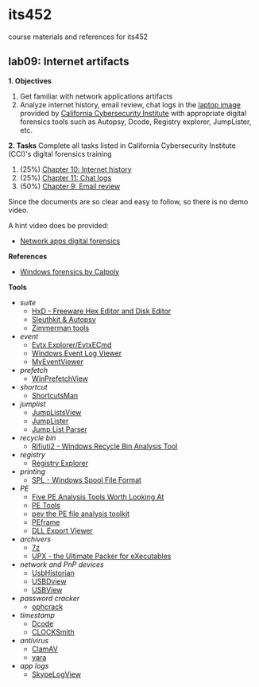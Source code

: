 # its452
course materials and references for its452

## lab09: Internet artifacts

**1. Objectives**

1. Get familiar with network applications artifacts
2. Analyze internet history, email review, chat logs in the [laptop image](https://drive.google.com/file/d/1ayGZIIm91I2GS_8rNUGxc7lIOkn2CbW0/view) provided by [California Cybersecurity Institute](https://cci.calpoly.edu/2019-digital-forensics-downloads) with appropriate digital forensics tools such as Autopsy, Dcode, Registry explorer, JumpLister, etc.

**2. Tasks**
Complete all tasks listed in California Cybersecurity Institute (CCI)'s digital forensics training 
1. (25%) [Chapter 10: Internet history](https://cci.calpoly.edu/2019-digital-forensics-downloads)
2. (25%) [Chapter 11: Chat logs](https://cci.calpoly.edu/2019-digital-forensics-downloads)
3. (50%) [Chapter 9: Email review](https://cci.calpoly.edu/2019-digital-forensics-downloads)

Since the documents are so clear and easy to follow, so there is no demo video.

A hint video does be provided:
* [Network apps digital forensics](https://youtu.be/aH7T1CpXUH4)


**References**
* [Windows forensics by Calpoly](https://cci.calpoly.edu/2019-digital-forensics-downloads)

**Tools**
  * _suite_
    * [HxD - Freeware Hex Editor and Disk Editor](https://mh-nexus.de/)
    * [Sleuthkit & Autopsy](https://www.sleuthkit.org/)
    * [Zimmerman tools](https://ericzimmerman.github.io/)
  * _event_
    * [Evtx Explorer/EvtxECmd](https://ericzimmerman.github.io/)
    * [Windows Event Log Viewer](https://tzworks.net/prototype_page.php?proto_id=4)
    * [MyEventViewer ](https://www.nirsoft.net/utils/my_event_viewer.html)
  * _prefetch_
    * [WinPrefetchView](https://www.nirsoft.net/utils/win_prefetch_view.html)
  * _shortcut_
    * [ShortcutsMan](https://www.nirsoft.net/utils/shman.html)
  * _jumplist_
    * [JumpListsView](https://www.nirsoft.net/utils/jump_lists_view.html)
    * [JumpLister](https://github.com/woanware/JumpLister)
    * [Jump List Parser](https://tzworks.net/download_links.php)
  * _recycle bin_
    * [Rifiuti2 - Windows Recycle Bin Analysis Tool](https://abelcheung.github.io/rifiuti2/)
  * _registry_
    * [Registry Explorer](https://ericzimmerman.github.io/)
  * _printing_
    * [SPL - Windows Spool File Format](https://www.undocprint.org/formats/winspool/spl)
  * _PE_
    * [Five PE Analysis Tools Worth Looking At](https://blog.malwarebytes.com/threat-analysis/2014/05/five-pe-analysis-tools-worth-looking-at/)
    * [PE Tools](https://petoolse.github.io/petools/)
    * [pev the PE file analysis toolkit](http://pev.sourceforge.net/)
    * [PEframe](https://github.com/guelfoweb/peframe)
    * [DLL Export Viewer](https://www.nirsoft.net/utils/dll_export_viewer.html)
  * _archivers_
    * [7z](https://www.7-zip.org/download.html)
    * [UPX - the Ultimate Packer for eXecutables](https://upx.github.io/)
  * _network and PnP devices_
    * [UsbHistorian](https://4discovery.com/our-tools/usb-historian/)
    * [USBDview](http://www.nirsoft.net/utils/usb_devices_view.html)
    * [USBView](https://docs.microsoft.com/en-us/windows-hardware/drivers/debugger/usbview?redirectedfrom=MSDN)
  * _password cracker_
    * [ophcrack](https://ophcrack.sourceforge.io/)
  * _timestamp_
    * [Dcode](https://www.digital-detective.net/digital-forensic-software/free-tools/)
    * [CLOCKSmith](http://evigator.com/free-apps/clocksmith)
  * _antivirus_
    * [ClamAV](https://www.clamav.net/)
    * [yara](https://virustotal.github.io/yara/)
  * _app logs_
    * [SkypeLogView](http://www.nirsoft.net/utils/skype_log_view.html)

